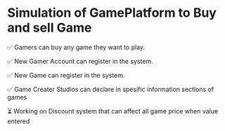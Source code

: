 # Simulation of GamePlatform to Buy and sell Game

✅ Gamers can buy any game they want to play.

✅ New Gamer Account can register in the system.

✅ New Game can register in the system.

✅ Game Creater Studios can declare in spesific information sections of games

:hourglass_flowing_sand: Working on Discount system that can affect all game price when value entered
